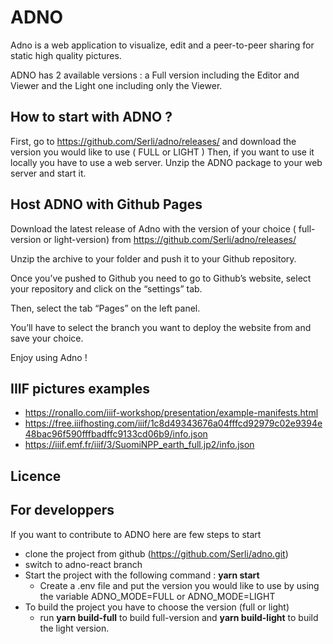 # ADNO

Adno is a web application to visualize, edit and a peer-to-peer sharing for static high quality pictures.

ADNO has 2 available versions : a Full version including the Editor and Viewer and the Light one including only the Viewer.

## How to start with ADNO ?

First, go to https://github.com/Serli/adno/releases/ and download the version you would like to use ( FULL or LIGHT )
Then, if you want to use it locally you have to use a web server.
Unzip the ADNO package to your web server and start it.


## Host ADNO with Github Pages

Download the latest release of Adno with the version of your choice ( full-version or light-version) from  https://github.com/Serli/adno/releases/ 

Unzip the archive to your folder and push it to your Github repository.

Once you’ve pushed to Github you need to go to Github’s website, select your repository and click on the “settings” tab.

Then, select the tab “Pages” on the left panel.

You’ll have to select the branch you want to deploy the website from and save your choice.

Enjoy using Adno !


## IIIF pictures examples
* https://ronallo.com/iiif-workshop/presentation/example-manifests.html
* https://free.iiifhosting.com/iiif/1c8d49343676a04fffcd92979c02e9394e48bac96f590fffbadffc9133cd06b9/info.json
* https://iiif.emf.fr/iiif/3/SuomiNPP_earth_full.jp2/info.json


## Licence

## For developpers

If you want to contribute to ADNO here are few steps to start 
  * clone the project from github (https://github.com/Serli/adno.git)
  * switch to adno-react branch
  * Start the project with the following command : **yarn start**
    * Create a .env file and put the version you would like to use by using the variable ADNO_MODE=FULL or ADNO_MODE=LIGHT
  * To build the project you have to choose the version (full or light)
    * run **yarn build-full** to build full-version and **yarn build-light** to build the light version.



